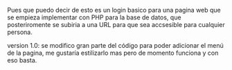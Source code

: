 Pues que puedo decir de esto es un login basico para una pagina web que se empieza implementar con PHP para la 
base de datos, que posteriromente se subiria a una URL para que sea accsesible para cualquier persona.

version 1.0:
se modifico gran parte del código para poder adicionar el menú de la pagina, me gustaría estilizarlo mas pero de momento funciona y con eso basta.
